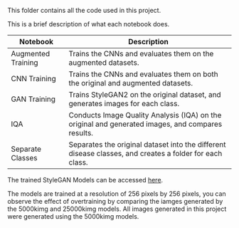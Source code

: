This folder contains all the code used in this project.

This is a brief description of what each notebook does.

| Notebook            | Description                                                                                      |
|---------------------|--------------------------------------------------------------------------------------------------|
| Augmented Training  | Trains the CNNs and evaluates them on the augmented datasets.                                    |
| CNN Training        | Trains the CNNs and evaluates them on both the original and augmented datasets.                  |
| GAN Training        | Trains StyleGAN2 on the original dataset, and generates images for each class.                   |
| IQA                 | Conducts Image Quality Analysis (IQA) on the original and generated images, and compares results.|
| Separate Classes    | Separates the original dataset into the different disease classes, and creates a folder for each class. |


The trained StyleGAN Models can be accessed [here](https://entuedu-my.sharepoint.com/:f:/g/personal/mlim088_e_ntu_edu_sg/EpTot_aeZLxFmswdM_bAsrgBkqo3VxtLrcv8e4PC-YNl7Q?e=EY5DqR).

The models are trained at a resolution of 256 pixels by 256 pixels, you can observe the effect of overtraining by comparing the iamges generated by the 5000kimg and 25000kimg models. All images generated in this project were generated using the 5000kimg models.
